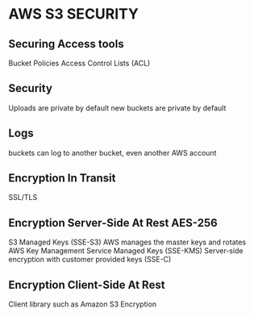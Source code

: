 # AWS S3 SECURITY

## Securing Access tools
Bucket Policies
Access Control Lists (ACL)

## Security
Uploads are private by default
new buckets are private by default

## Logs
buckets can log to another bucket, even another AWS account

## Encryption In Transit
SSL/TLS

## Encryption Server-Side At Rest AES-256
S3 Managed Keys (SSE-S3)
AWS manages the master keys and rotates
AWS Key Management Service Managed Keys (SSE-KMS)
Server-side encryption with customer provided keys (SSE-C)

## Encryption Client-Side At Rest
Client library such as Amazon S3 Encryption
